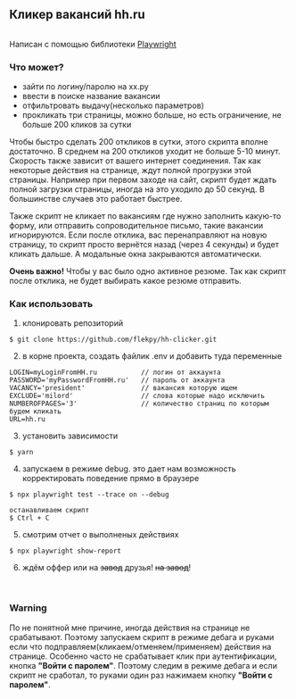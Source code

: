 ## Кликер вакансий hh.ru

<img align="center" alt="" src="https://github.com/flekpy/hh-clicker/raw/master/assets/clicker.jpg" />

Написан c помощью библиотеки [Playwright](https://playwright.dev)

### Что может?

- зайти по логину/паролю на хх.ру
- ввести в поиске название вакансии
- отфильтровать выдачу(несколько параметров)
- прокликать три страницы, можно больше, но есть ограничение, не больше 200 кликов за сутки

Чтобы быстро сделать 200 откликов в сутки, этого скрипта вполне достаточно.
B среднем на 200 откликов уходит не больше 5-10 минут.
Скорость также зависит от вашего интернет соединения.
Так как некоторые действия на странице, ждут полной прогрузки этой страницы.
Например при первом заходе на сайт, скрипт будет ждать полной загрузки страницы,
иногда на это уходило до 50 секунд. В большинстве случаев это работает быстрее.

Также скрипт не кликает по вакансиям где нужно заполнить какую-то форму,
или отправить сопроводительное письмо, такие вакансии игнорируются.
Если после отклика, вас перенаправляют на новую страницу, то скрипт просто вернётся назад (через 4 секунды) и
будет кликать дальше.
А модальные окна закрываются автоматически.

**Очень важно!** Чтобы у вас было одно активное резюме.
Так как скрипт после отклика, не будет выбирать какое резюме отправить.

### Как использовать

1. клонировать репозиторий

```
$ git clone https://github.com/flekpy/hh-clicker.git
```

2. в корне проекта, создать файлик .env и добавить туда переменные

```
LOGIN=myLoginFromHH.ru           // логин от аккаунта
PASSWORD='myPasswordFromHH.ru'   // пароль от аккаунта
VACANCY='president'              // вакансия которую ищем
EXCLUDE='milord'                 // слова которые надо исключить
NUMBEROFPAGES='3'                // количество страниц по которым будем кликать
URL=hh.ru
```

3. установить зависимости

```
$ yarn
```

4. запускаем в режиме debug. это дает нам возможность корректировать поведение прямо в браузере

```
$ npx playwright test --trace on --debug

останавливаем скрипт
$ Ctrl + C
```

5. смотрим отчет о выполненых действиях

```
$ npx playwright show-report
```

6. ждём оффер или на ~~завод~~ друзья! ~~на завод~~!

<br />

### Warning

По не понятной мне причине, иногда действия на странице не срабатывают. Поэтому запускаем скрипт в режиме дебага и руками если что подправляем(кликаем/отменяем/применяем) действия на странице.
Особенно часто не срабатывает клик при аутентификации, кнопка **"Войти с паролем"**. Поэтому следим в режиме дебага и если скрипт не сработал, то руками один раз нажимаем кнопку **"Войти с паролем"**.
